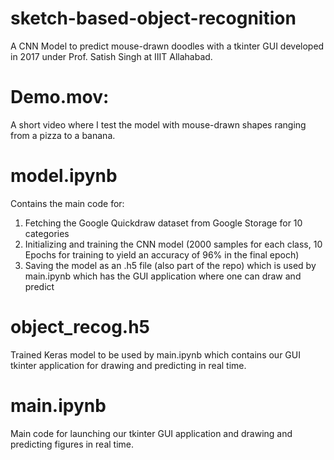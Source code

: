 # sketch-based-object-recognition
A CNN Model to predict mouse-drawn doodles with a tkinter GUI developed in 2017 under Prof. Satish Singh at IIIT Allahabad.

# Demo.mov: 
A short video where I test the model with mouse-drawn shapes ranging from a pizza to a banana.

# model.ipynb
Contains the main code for: 
1) Fetching the Google Quickdraw dataset from Google Storage for 10 categories
2) Initializing and training the CNN model (2000 samples for each class, 10 Epochs for training to yield an accuracy of 96% in the final epoch)
3) Saving the model as an .h5 file (also part of the repo) which is used by main.ipynb which has the GUI application where one can draw and predict

# object_recog.h5
Trained Keras model to be used by main.ipynb which contains our GUI tkinter application for drawing and predicting in real time.

# main.ipynb
Main code for launching our tkinter GUI application and drawing and predicting figures in real time.
